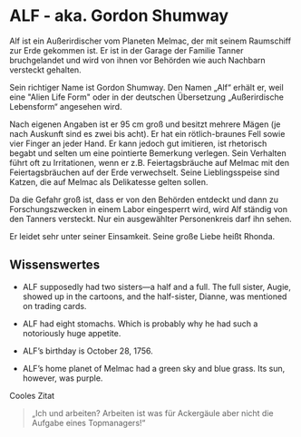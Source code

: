 
# ALF - aka. Gordon Shumway

Alf ist ein Außerirdischer vom Planeten Melmac, der mit seinem Raumschiff zur Erde gekommen ist.
Er ist in der Garage der Familie Tanner bruchgelandet und wird von ihnen vor Behörden wie auch Nachbarn versteckt gehalten. 

Sein richtiger Name ist Gordon Shumway. Den Namen „Alf“ erhält er, weil eine "Alien Life Form" oder 
in der deutschen Übersetzung „Außerirdische Lebensform“ angesehen wird.

Nach eigenen Angaben ist er 95 cm groß und besitzt mehrere Mägen (je nach Auskunft sind es zwei bis acht).
Er hat ein rötlich-braunes Fell sowie vier Finger an jeder Hand. 
Er kann jedoch gut imitieren, ist rhetorisch begabt und selten um eine pointierte Bemerkung verlegen. 
Sein Verhalten führt oft zu Irritationen, wenn er z.B. Feiertagsbräuche auf Melmac mit den Feiertagsbräuchen auf der Erde verwechselt. 
Seine Lieblingsspeise sind Katzen, die auf Melmac als Delikatesse gelten sollen. 

Da die Gefahr groß ist, dass er von den Behörden entdeckt und dann zu Forschungszwecken in einem Labor eingesperrt wird, 
wird Alf ständig von den Tanners versteckt. Nur ein ausgewählter Personenkreis darf ihn sehen. 

Er leidet sehr unter seiner Einsamkeit. Seine große Liebe heißt Rhonda. 

## Wissenswertes
* ALF supposedly had two sisters—a half and a full. The full sister, Augie, showed up in the cartoons, and the half-sister, Dianne, was mentioned on trading cards.

* ALF had eight stomachs. Which is probably why he had such a notoriously huge appetite.

* ALF’s birthday is October 28, 1756.

* ALF’s home planet of Melmac had a green sky and blue grass. Its sun, however, was purple.

Cooles Zitat
>„Ich und arbeiten? Arbeiten ist was für Ackergäule aber nicht die Aufgabe eines Topmanagers!“

